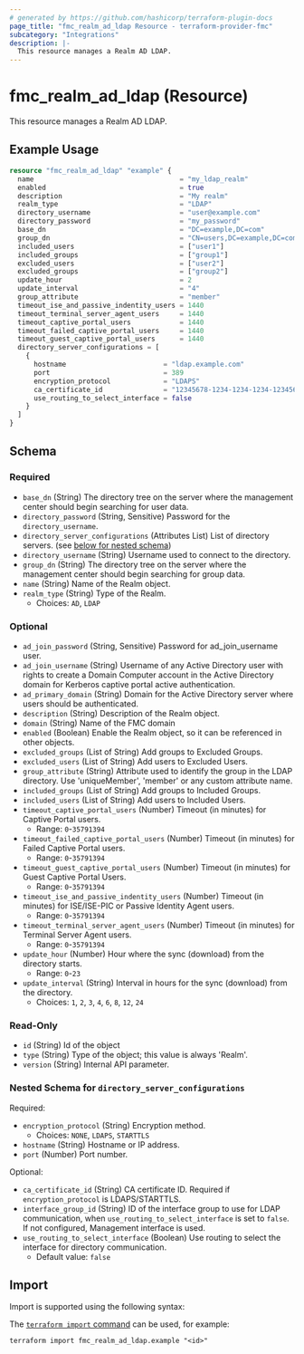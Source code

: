 ```yaml
---
# generated by https://github.com/hashicorp/terraform-plugin-docs
page_title: "fmc_realm_ad_ldap Resource - terraform-provider-fmc"
subcategory: "Integrations"
description: |-
  This resource manages a Realm AD LDAP.
---
```


# fmc_realm_ad_ldap (Resource)

This resource manages a Realm AD LDAP.

## Example Usage

```terraform
resource "fmc_realm_ad_ldap" "example" {
  name                                    = "my_ldap_realm"
  enabled                                 = true
  description                             = "My realm"
  realm_type                              = "LDAP"
  directory_username                      = "user@example.com"
  directory_password                      = "my_password"
  base_dn                                 = "DC=example,DC=com"
  group_dn                                = "CN=users,DC=example,DC=com"
  included_users                          = ["user1"]
  included_groups                         = ["group1"]
  excluded_users                          = ["user2"]
  excluded_groups                         = ["group2"]
  update_hour                             = 2
  update_interval                         = "4"
  group_attribute                         = "member"
  timeout_ise_and_passive_indentity_users = 1440
  timeout_terminal_server_agent_users     = 1440
  timeout_captive_portal_users            = 1440
  timeout_failed_captive_portal_users     = 1440
  timeout_guest_captive_portal_users      = 1440
  directory_server_configurations = [
    {
      hostname                        = "ldap.example.com"
      port                            = 389
      encryption_protocol             = "LDAPS"
      ca_certificate_id               = "12345678-1234-1234-1234-123456789012"
      use_routing_to_select_interface = false
    }
  ]
}
```

<!-- schema generated by tfplugindocs -->
## Schema

### Required

- `base_dn` (String) The directory tree on the server where the management center should begin searching for user data.
- `directory_password` (String, Sensitive) Password for the `directory_username`.
- `directory_server_configurations` (Attributes List) List of directory servers. (see [below for nested schema](#nestedatt--directory_server_configurations))
- `directory_username` (String) Username used to connect to the directory.
- `group_dn` (String) The directory tree on the server where the management center should begin searching for group data.
- `name` (String) Name of the Realm object.
- `realm_type` (String) Type of the Realm.
  - Choices: `AD`, `LDAP`

### Optional

- `ad_join_password` (String, Sensitive) Password for ad_join_username user.
- `ad_join_username` (String) Username of any Active Directory user with rights to create a Domain Computer account in the Active Directory domain for Kerberos captive portal active authentication.
- `ad_primary_domain` (String) Domain for the Active Directory server where users should be authenticated.
- `description` (String) Description of the Realm object.
- `domain` (String) Name of the FMC domain
- `enabled` (Boolean) Enable the Realm object, so it can be referenced in other objects.
- `excluded_groups` (List of String) Add groups to Excluded Groups.
- `excluded_users` (List of String) Add users to Excluded Users.
- `group_attribute` (String) Attribute used to identify the group in the LDAP directory. Use 'uniqueMember', 'member' or any custom attribute name.
- `included_groups` (List of String) Add groups to Included Groups.
- `included_users` (List of String) Add users to Included Users.
- `timeout_captive_portal_users` (Number) Timeout (in minutes) for Captive Portal users.
  - Range: `0`-`35791394`
- `timeout_failed_captive_portal_users` (Number) Timeout (in minutes) for Failed Captive Portal users.
  - Range: `0`-`35791394`
- `timeout_guest_captive_portal_users` (Number) Timeout (in minutes) for Guest Captive Portal Users.
  - Range: `0`-`35791394`
- `timeout_ise_and_passive_indentity_users` (Number) Timeout (in minutes) for ISE/ISE-PIC or Passive Identity Agent users.
  - Range: `0`-`35791394`
- `timeout_terminal_server_agent_users` (Number) Timeout (in minutes) for Terminal Server Agent users.
  - Range: `0`-`35791394`
- `update_hour` (Number) Hour where the sync (download) from the directory starts.
  - Range: `0`-`23`
- `update_interval` (String) Interval in hours for the sync (download) from the directory.
  - Choices: `1`, `2`, `3`, `4`, `6`, `8`, `12`, `24`

### Read-Only

- `id` (String) Id of the object
- `type` (String) Type of the object; this value is always 'Realm'.
- `version` (String) Internal API parameter.

<a id="nestedatt--directory_server_configurations"></a>
### Nested Schema for `directory_server_configurations`

Required:

- `encryption_protocol` (String) Encryption method.
  - Choices: `NONE`, `LDAPS`, `STARTTLS`
- `hostname` (String) Hostname or IP address.
- `port` (Number) Port number.

Optional:

- `ca_certificate_id` (String) CA certificate ID. Required if `encryption_protocol` is LDAPS/STARTTLS.
- `interface_group_id` (String) ID of the interface group to use for LDAP communication, when `use_routing_to_select_interface` is set to `false`. If not configured, Management interface is used.
- `use_routing_to_select_interface` (Boolean) Use routing to select the interface for directory communication.
  - Default value: `false`

## Import

Import is supported using the following syntax:

The [`terraform import` command](https://developer.hashicorp.com/terraform/cli/commands/import) can be used, for example:

```shell
terraform import fmc_realm_ad_ldap.example "<id>"
```
